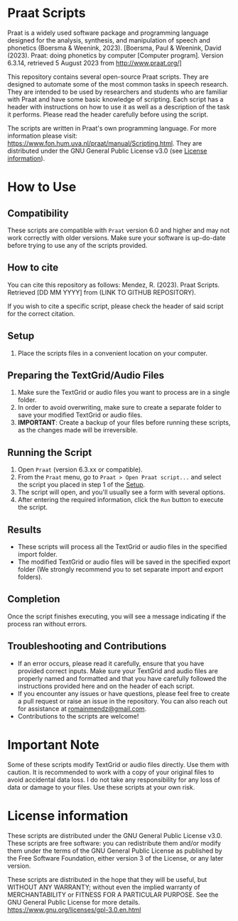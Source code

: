 # Praat Scripts

Praat is a widely used software package and programming language designed for the analysis, synthesis, and manipulation of speech and phonetics (Boersma & Weenink, 2023). [Boersma, Paul & Weenink, David (2023). Praat: doing phonetics by computer [Computer program]. Version 6.3.14, retrieved 5 August 2023 from http://www.praat.org/]

This repository contains several open-source Praat scripts. They are designed to automate some of the most common tasks in speech research. They are intended to be used by researchers and students who are familiar with Praat and have some basic knowledge of scripting. Each script has a header with instructions on how to use it as well as a description of the task it performs. Please read the header carefully before using the script.

The scripts are written in Praat's own programming language. For more information please visit: https://www.fon.hum.uva.nl/praat/manual/Scripting.html.
They are distributed under the GNU General Public License v3.0 (see [License information](#license-information)).

# How to Use

## Compatibility

These scripts are compatible with `Praat` version 6.0 and higher and may not work correctly with older versions. Make sure your software is up-do-date before trying to use any of the scripts provided.

## How to cite

You can cite this repository as follows:
Mendez, R. (2023). Praat Scripts. Retrieved [DD MM YYYY] from (LINK TO GITHUB REPOSITORY).

If you wish to cite a specific script, please check the header of said script for the correct citation.

## Setup

1. Place the scripts files in a convenient location on your computer.

## Preparing the TextGrid/Audio Files

1. Make sure the TextGrid or audio files you want to process are in a single folder.
2. In order to avoid overwriting, make sure to create a separate folder to save your modified TextGrid or audio files.
3. **IMPORTANT**: Create a backup of your files before running these scripts, as the changes made will be irreversible.

## Running the Script

1. Open `Praat` (version 6.3.xx or compatible).
2. From the `Praat` menu, go to `Praat > Open Praat script...` and select the script you placed in step 1 of the [Setup](##Setup).
3. The script will open, and you'll usually see a form with several options.
4. After entering the required information, click the `Run` button to execute the script.

## Results

- These scripts will process all the TextGrid or audio files in the specified import folder.
- The modified TextGrid or audio files will be saved in the specified export folder (We strongly recommend you to set separate import and export folders).

## Completion

Once the script finishes executing, you will see a message indicating if the process ran without errors.

## Troubleshooting and Contributions

- If an error occurs, please read it carefully, ensure that you have provided correct inputs. Make sure your TextGrid and audio files are properly named and formatted and that you have carefully followed the instructions provided here and on the header of each script.
- If you encounter any issues or have questions, please feel free to create a pull request or raise an issue in the repository. You can also reach out for assistance at [romainmendz@gmail.com](mailto:romainmendz@gmail.com).
- Contributions to the scripts are welcome!

# Important Note

Some of these scripts modify TextGrid or audio files directly. Use them with caution. It is recommended to work with a copy of your original files to avoid accidental data loss. I do not take any responsibility for any loss of data or damage to your files. Use these scripts at your own risk.

# License information

These scripts are distributed under the GNU General Public License v3.0.
These scripts are free software: you can redistribute them and/or modify
them under the terms of the GNU General Public License as published by
the Free Software Foundation, either version 3 of the License,
or any later version.

These scripts are distributed in the hope that they will be useful,
but WITHOUT ANY WARRANTY; without even the implied warranty of
MERCHANTABILITY or FITNESS FOR A PARTICULAR PURPOSE.
See the GNU General Public License for more details.
https://www.gnu.org/licenses/gpl-3.0.en.html
